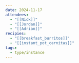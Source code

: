 ```yaml
---
date: 2024-11-17
attendees:
  - "[[Nick]]"
  - "[[Jordan]]"
  - "[[Adrian]]"
recipies:
  - "[[breakfast_burritos]]"
  - "[[instant_pot_carnitas]]"
tags:
  - type/instance
---
```

